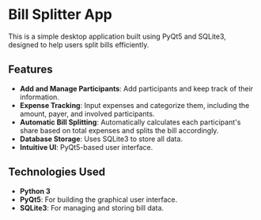 # Bill Splitter App

This is a simple desktop application built using PyQt5 and SQLite3, designed to help users split bills efficiently.

## Features

- **Add and Manage Participants**: Add participants and keep track of their information.
- **Expense Tracking**: Input expenses and categorize them, including the amount, payer, and involved participants.
- **Automatic Bill Splitting**: Automatically calculates each participant's share based on total expenses and splits the bill accordingly.
- **Database Storage**: Uses SQLite3 to store all data.
- **Intuitive UI**: PyQt5-based user interface.

## Technologies Used

- **Python 3**
- **PyQt5**: For building the graphical user interface.
- **SQLite3**: For managing and storing bill data.
